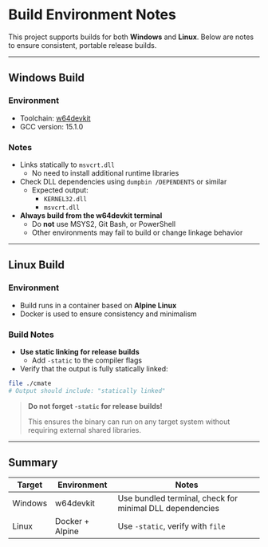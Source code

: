 
# Build Environment Notes

This project supports builds for both **Windows** and **Linux**.
Below are notes to ensure consistent, portable release builds.

---

## Windows Build

### Environment
- Toolchain: [w64devkit](https://github.com/skeeto/w64devkit)
- GCC version: 15.1.0

### Notes
- Links statically to `msvcrt.dll`
  - No need to install additional runtime libraries
- Check DLL dependencies using `dumpbin /DEPENDENTS` or similar
  - Expected output:
    - `KERNEL32.dll`
    - `msvcrt.dll`
- **Always build from the w64devkit terminal**
  - Do **not** use MSYS2, Git Bash, or PowerShell
  - Other environments may fail to build or change linkage behavior

---

## Linux Build

### Environment
- Build runs in a container based on **Alpine Linux**
- Docker is used to ensure consistency and minimalism

### Build Notes
- **Use static linking for release builds**
  - Add `-static` to the compiler flags
- Verify that the output is fully statically linked:

```bash
file ./cmate
# Output should include: "statically linked"
````

> **Do not forget `-static` for release builds!**
>
> This ensures the binary can run on any target system without requiring external shared libraries.

---

## Summary

| Target  | Environment     | Notes                                                    |
| ------- | --------------- | -------------------------------------------------------- |
| Windows | w64devkit       | Use bundled terminal, check for minimal DLL dependencies |
| Linux   | Docker + Alpine | Use `-static`, verify with `file`                        |
